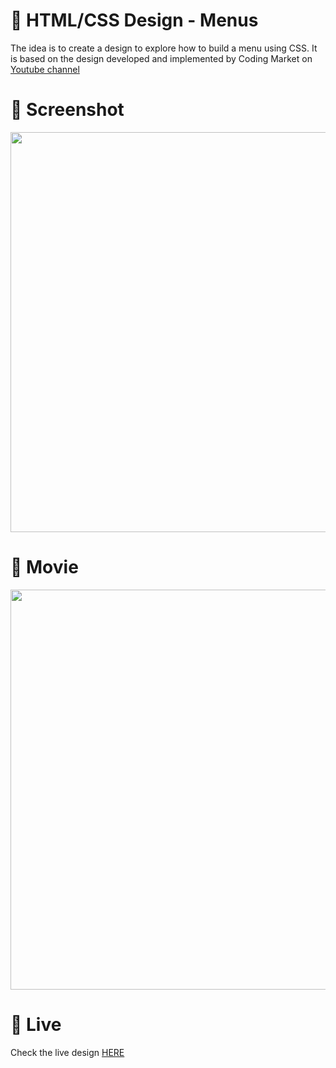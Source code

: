 # 🎨 HTML/CSS Design - Menus

The idea is to create a design to explore how to build a menu using CSS. It is based on the design developed and implemented by 
Coding Market on [Youtube channel](https://www.youtube.com/watch?v=YesSVqjcDts)


# 📸 Screenshot
<img src="https://storage.googleapis.com/rfribeiro-css/menu-01/presentation.png" width="640">


# 🎥 Movie
<img src="https://storage.googleapis.com/rfribeiro-css/menu-01/presentation.gif" width="640">

# 🚀 Live

Check the live design [HERE](https://storage.googleapis.com/rfribeiro-css/menu-01/index.html)